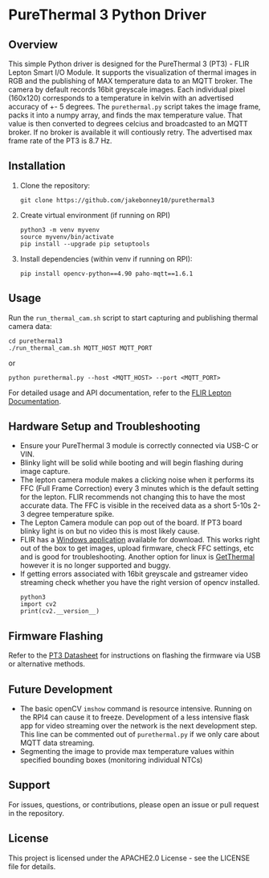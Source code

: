 # PureThermal 3 Python Driver

## Overview
This simple Python driver is designed for the PureThermal 3 (PT3) - FLIR Lepton Smart I/O Module. It supports the visualization of thermal images in RGB and the publishing of MAX temperature data to an MQTT broker. The camera by default records 16bit greyscale images. Each individual pixel (160x120) corresponds to a temperature in kelvin with an advertised accuracy of +- 5 degrees. The `purethermal.py` script takes the image frame, packs it into a numpy array, and finds the max temperature value. That value is then converted to degrees celcius and broadcasted to an MQTT broker. If no broker is available it will contiously retry. The advertised max frame rate of the PT3 is 8.7 Hz.

## Installation

1. Clone the repository:
   ```
   git clone https://github.com/jakebonney10/purethermal3
   ```
3. Create virtual environment (if running on RPI)
   ```
   python3 -m venv myvenv
   source myvenv/bin/activate
   pip install --upgrade pip setuptools
   ```
4. Install dependencies (within venv if running on RPI):
   ```
   pip install opencv-python==4.90 paho-mqtt==1.6.1
   ```

## Usage

Run the `run_thermal_cam.sh` script to start capturing and publishing thermal camera data:

```
cd purethermal3
./run_thermal_cam.sh MQTT_HOST MQTT_PORT
```
or

```
python purethermal.py --host <MQTT_HOST> --port <MQTT_PORT>
```

For detailed usage and API documentation, refer to the [FLIR Lepton Documentation](https://www.flir.com/developer/lepton-integration/lepton-integration-windows/).

## Hardware Setup and Troubleshooting

- Ensure your PureThermal 3 module is correctly connected via USB-C or VIN.
- Blinky light will be solid while booting and will begin flashing during image capture.
- The lepton camera module makes a clicking noise when it performs its FFC (Full Frame Correction) every 3 minutes which is the default setting for the lepton. FLIR recommends not changing this to have the most accurate data. The FFC is visible in the received data as a short 5-10s 2-3 degree temperature spike. 
- The Lepton Camera module can pop out of the board. If PT3 board blinky light is on but no video this is most likely cause.
- FLIR has a [Windows application](https://flir.app.box.com/s/aos3khi6m2fkpxk3fsp7nfi3tdk3lra7) available for download. This works right out of the box to get images, upload firmware, check FFC settings, etc and is good for troubleshooting. Another option for linux is [GetThermal](https://github.com/groupgets/GetThermal) however it is no longer supported and buggy.
- If getting errors associated with 16bit greyscale and gstreamer video streaming check whether you have the right version of opencv installed.
  ```
  python3
  import cv2
  print(cv2.__version__)
  ```

## Firmware Flashing

Refer to the [PT3 Datasheet](https://groupgets-files.s3.amazonaws.com/PT3/PT3%20Datasheet%20Rev2%20Oct%202022.pdf) for instructions on flashing the firmware via USB or alternative methods.

## Future Development
- The basic openCV `imshow` command is resource intensive. Running on the RPI4 can cause it to freeze. Development of a less intensive flask app for video streaming over the network is the next development step. This line can be commented out of `purethermal.py` if we only care about MQTT data streaming.
- Segmenting the image to provide max temperature values within specified bounding boxes (monitoring individual NTCs)

## Support

For issues, questions, or contributions, please open an issue or pull request in the repository.

## License

This project is licensed under the APACHE2.0 License - see the LICENSE file for details.



